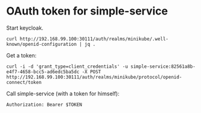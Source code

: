 # OAuth token for simple-service

Start keycloak.

```console
curl http://192.168.99.100:30111/auth/realms/minikube/.well-known/openid-configuration | jq .
```

Get a token:

```console
curl -i -d 'grant_type=client_credentials' -u simple-service:82561a8b-e4f7-4658-bcc5-ad6edc5ba5dc -X POST http://192.168.99.100:30111/auth/realms/minikube/protocol/openid-connect/token
```

Call simple-service (with a token for himself):

```console
Authorization: Bearer $TOKEN
```
